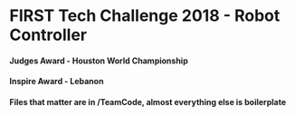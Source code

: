 # FIRST Tech Challenge 2018 - Robot Controller

#### Judges Award - Houston World Championship
#### Inspire Award - Lebanon

#### Files that matter are in /TeamCode, almost everything else is boilerplate
